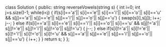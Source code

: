 class Solution {
public:
string reverseVowels(string s) {
int i=0;
int j=s.size()-1;
while(i<j)
{
if(s[i]=='a'|| s[i]=='e'|| s[i]=='i'|| s[i]=='o'|| s[i]=='u' && s[j]=='a'|| s[j]=='e'|| s[j]=='i'|| s[j]=='o'|| s[j]=='u')
{
swap(s[i],s[j]);
i++;
j--;
}
else  if(s[i]=='a'|| s[i]=='e'|| s[i]=='i'|| s[i]=='o'|| s[i]=='u' && s[j]!='a'|| s[j]!='e'|| s[j]!='i'|| s[j]!='o'|| s[j]!='u')
{
j--;
}
else  if(s[i]!='a'|| s[i]!='e'|| s[i]!='i'|| s[i]!='o'|| s[i]!='u' && s[j]=='a'|| s[j]=='e'|| s[j]=='i'|| s[j]=='o'|| s[j]=='u')
{
i++;
}
}
return s;
}
};